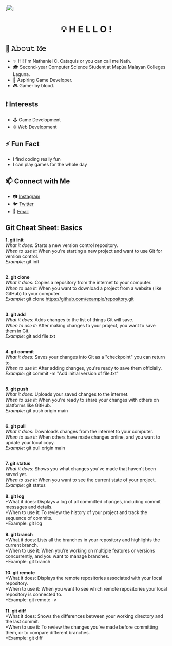 [<img src="https://camo.githubusercontent.com/91f761cf0b31ba15ac04224f132e49a063ee6163ded1a0539a263d8afca8e744/68747470733a2f2f696d6167652e6962622e636f2f6a456b6364642f66726f6e745f656e645f646576656c6f706572735f6f70656e696e67735f312e676966"/>]


# **<div align="center">💡 H E L L O !</div>**
## :book: 𝙰𝚋𝚘𝚞𝚝 𝙼𝚎

 - :sparkles: Hi! I'm Nathaniel C. Cataquis or you can call me Nath.
 - 🎓 Second-year Computer Science Student at Mapúa Malayan Colleges Laguna.
 - 🎲 Aspiring Game Developer.
 - 🎮 Gamer by blood.

## ❗ Interests
- 🕹️ Game Development
- 🌐 Web Development

## ⚡ Fun Fact
- I find coding really fun
- I can play games for the whole day
 
## 📫 Connect with Me
- 📷 [Instagram](https://www.instagram.com/notnath.jpeg/)
- 🐦 [Twitter](https://twitter.com/nthnlctqs)
- 📧 [Email](Candavanathan@gmail.com)

##
## Git Cheat Sheet: Basics
**1. git init** <br />
    *What it does:* Starts a new version control repository.<br />
    *When to use it:* When you're starting a new project and want to use Git for version control.<br />
    *Example:* git init <br /><br />

**2. git clone**<br />
    *What it does:* Copies a repository from the internet to your computer.<br />
    *When to use it:* When you want to download a project from a website (like GitHub) to your computer.<br />
    *Example:* git clone https://github.com/example/repository.git<br /><br />

**3. git add**<br />
    *What it does:* Adds changes to the list of things Git will save.<br />
    *When to use it:* After making changes to your project, you want to save them in Git.<br />
    *Example:* git add file.txt<br /><br />

**4. git commit**<br />
    *What it does:* Saves your changes into Git as a "checkpoint" you can return to.<br />
    *When to use it:* After adding changes, you're ready to save them officially.<br />
    *Example:* git commit -m "Add initial version of file.txt"<br /><br />

**5. git push**<br />
    *What it does:* Uploads your saved changes to the internet.<br />
    *When to use it:* When you're ready to share your changes with others on platforms like GitHub.<br />
    *Example:* git push origin main<br /><br />

**6. git pull**<br />
    *What it does:* Downloads changes from the internet to your computer.<br />
    *When to use it:* When others have made changes online, and you want to update your local copy.<br />
    *Example:* git pull origin main<br /><br />

**7. git status**<br />
    *What it does:* Shows you what changes you've made that haven't been saved yet.<br />
    *When to use it:* When you want to see the current state of your project.<br />
    *Example:* git status<br /><br />
**8. git log**<br />
    *What it does: Displays a log of all committed changes, including commit messages and details.<br />
    *When to use it: To review the history of your project and track the sequence of commits.<br />
    *Example: git log<br /><br />
**9. git branch**<br />
    *What it does: Lists all the branches in your repository and highlights the current branch.<br />
    *When to use it: When you're working on multiple features or versions concurrently, and you want to manage branches.<br />
    *Example: git branch<br /><br />
**10. git remote**<br />
    *What it does: Displays the remote repositories associated with your local repository.<br />
    *When to use it: When you want to see which remote repositories your local repository is connected to.<br />
    *Example: git remote -v<br /><br />
**11. git diff**<br />
    *What it does: Shows the differences between your working directory and the last commit.<br />
    *When to use it: To review the changes you've made before committing them, or to compare different branches.<br />
    *Example: git diff<br /><br />